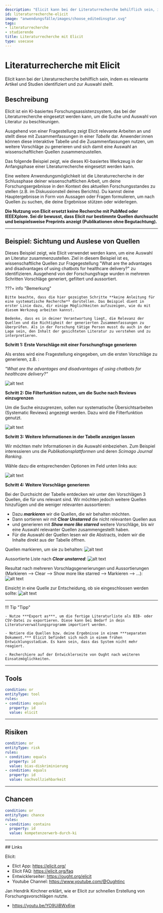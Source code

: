 ```yaml
---
description: "Elicit kann bei der Literaturrecherche behilflich sein, indem es relevante Artikel und Studien identifiziert und zur Auswahl stellt."
id: literaturrecherche-elicit
image: "anwendungsfälle/images/choose_editedinsgtar.svg"
tags:
- literaturrecherche
- studierende
title: Literaturrecherche mit Elicit
type: usecase
---
```



# Literaturrecherche mit Elicit
Elicit kann bei der Literaturrecherche behilflich sein, indem es relevante Artikel und Studien identifiziert und zur Auswahl stellt.

## Beschreibung

Elicit ist ein KI-basiertes Forschungsassistenzsystem, das bei der Literaturrecherche eingesetzt werden kann, um die Suche und Auswahl von Literatur zu beschleunigen.

Ausgehend von einer Fragestellung zeigt Elicit relevante Arbeiten an und stellt diese mit Zusammenfassungen in einer *Tabelle* dar. Anwender:innen können diese interaktive Tabelle und die Zusammenfassungen nutzen, um weitere Vorschläge zu generieren und sich damit eine Auswahl an wissenschaftlichen Quellen zusammenzustellen. 

Das folgende Beispiel zeigt, wie dieses KI-basiertes Werkzeug in der Anfangsphase einer Literaturrecherche eingesetzt werden kann. 

Eine weitere Anwendungsmöglichkeit ist die Literaturrecherche in der Schlussphase deiner wissenschaftlichen Arbeit, um deine Forschungsergebnisse in den Kontext des aktuellen Forschungsstandes zu stellen (z.B. im Diskussionsteil deines Berichts). Du kannst deine Hauptergebnisse in Form von Aussagen oder Fragen formulieren, um nach Quellen zu suchen, die deine Ergebnisse stützen oder widerlegen.


**Die Nutzung von Elicit ersetzt keine Recherche mit PubMed oder IEEEXplore. Sei dir bewusst, dass Elicit nur bestimmte Quellen durchsucht und beispielsweise Preprints anzeigt (Publikationen ohne Begutachtung).**

---

## Beispiel: Sichtung und Auslese von Quellen

Dieses Beispiel zeigt, wie Elicit verwendet werden kann, um eine Auswahl an Literatur zusammenzustellen. Ziel in diesem Beispiel ist es, wissenschaftliche Quellen zur Fragegestellung "What are the advantages and disadvantages of using chatbots for healthcare delivery?" zu identifizieren. Ausgehend von der Forschungsfrage wurden in mehreren Schritten Vorschläge generiert, gefiltert und aussortiert.


???+ info "Bemerkung"

    Bitte beachte, dass die hier gezeigten Schritte **keine Anleitung für eine systematische Recherche** darstellen. Das Beispiel dient in erster Linie dazu, dir einige Möglichkeiten aufzuzeigen, wie du mit diesem Werkzeug arbeiten kannst. 
    
    Bedenke, dass es in deiner Verantwortung liegt, die Relevanz der Quellen und die Richtigkeit der generierten Zusammenfassungen zu überprüfen. Als in der Forschung tätige Person musst du auch in der Lage sein, den Inhalt der gesichteten Literatur zu verstehen und zu interpretieren.


**Schritt 1: Erste Vorschläge mit einer Forschungfrage generieren**


Als erstes wird eine Fragestellung eingegeben, um die ersten Vorschläge zu generieren, z.B. :

*"What are the advantages and disadvantages of using chatbots for healthcare delivery?"* 

![alt text](../images/elicit-recherche/elicit-recherche-1-frage.png)



**Schritt 2: Die Filterfunktion nutzen, um die Suche nach Reviews einzugrenzen**

Um die Suche einzugrenzen, sollen nur systematische Übersichtsarbeiten (Systematic Reviews) angezeigt werden. Dazu wird die Filterfunktion genutzt.

![alt text](../images/elicit-recherche/elicit-recherche-3-filterforreviews.png)



**Schritt 3: Weitere Informationen in der Tabelle anzeigen lassen**

Wir möchten mehr Informationen in die Auswahl einbeziehen. Zum Beispiel interessieren uns die *Publikationsplattformen* und deren *Scimago Journal Ranking.*

Wähle dazu die entsprechenden Optionen im Feld unten links aus:

![alt text](../images/elicit-recherche/elicit-recherche-5-generatemoreinfo.png)



**Schritt 4: Weitere Vorschläge generieren**

Bei der Durchsicht der Tabelle entdecken wir unter den Vorschlägen 3 Quellen, die für uns relevant sind. Wir möchten jedoch weitere Quellen hinzufügen und die weniger relevanten aussortieren:  

- Dazu ***markieren*** wir die Quellen, die wir behalten möchten.
- Dann sortieren wir mit ***Clear Unstarred*** die nicht relevanten Quellen aus
-  und generieren mit ***Show more like starred*** weitere Vorschläge, bis wir eine Auswahl relevanter Quellen zusammengestellt haben.
-  Für die Auswahl der Quellen lesen wir die Abstracts, indem wir die Inhalte direkt aus der Tabelle öffnen.<br> 

Quellen markieren, um sie zu behalten:
![alt text](../images/elicit-recherche/elicit-recherche-6a-markierenquellen.png)

Aussortierte Liste nach ***Clear unstarred***:
![alt text](../images/elicit-recherche/elicit-recherche-6b-cleared.png)

Resultat nach mehreren Vorschlagsgenerierungen und Aussortierungen (Markieren --> Clear --> Show more like starred -->  Markieren --> ...):
![alt text](../images/elicit-recherche/elicit-recherche-10-finalresult.png)

Einsicht in eine Quelle zur Entscheidung, ob sie eingeschlossen werden sollte:
![alt text](../images/elicit-recherche/elicit-recherche-11-lookintoabstract.png)

---


!!! Tip  "Tipp"

    - Nutze ***Export as***, um die fertige Literaturliste als BIB- oder CSV-Datei zu exportieren. Diese kann bei Bedarf in dein Literaturverwaltungsprogramm importiert werden.

    - Notiere die Quellen bzw. deine Ergebnisse in einem ***separaten Dokument.*** Elicit befindet sich noch in einem frühen Entwicklungsstadium. Es kann sein, dass das System nicht mehr reagiert.

    - Recherchiere auf der Entwicklerseite von Ought nach weiteren Einsatzmöglichkeiten.





---

## Tools 

```yaml
condition: or
entityType: tool
rules:
- condition: equals
  property: id
  value: elicit
```


---


## Risiken

```yaml
condition: or
entityType: risk
rules:
- condition: equals
  property: id
  value: bias-diskriminierung
- condition: equals
  property: id
  value: nachvollziehbarkeit
```


---


## Chancen

```yaml
condition: or
entityType: chance
rules:
- condition: contains
  property: id
  value: kompetenzerwerb-durch-ki
```


---


## Links

Elicit:

- Elict App: https://elicit.org/
- Elicit FAQ: https://elicit.org/faq
- Entwicklerseiter: https://ought.org/elicit
- Youtube Channel: https://www.youtube.com/@Oughtinc

Jan Hendrik Kirchner erklärt, wie er Elicit zur schnellen Erstellung von Forschungsvorschlägen nutzte.

- https://youtu.be/YO9UiBWx6jw


